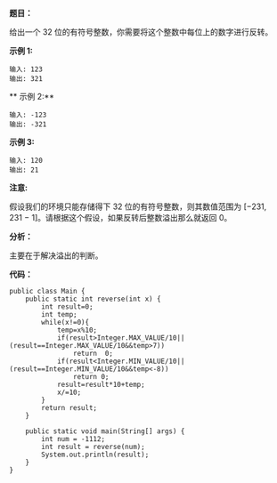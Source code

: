 **题目：**

给出一个 32 位的有符号整数，你需要将这个整数中每位上的数字进行反转。

**示例 1:**

```
输入: 123
输出: 321
```

** 示例 2:**

```
输入: -123
输出: -321
```

**示例 3:**

```
输入: 120
输出: 21
```

**注意:**

假设我们的环境只能存储得下 32 位的有符号整数，则其数值范围为 [−231,  231 − 1]。请根据这个假设，如果反转后整数溢出那么就返回 0。


**分析：**

主要在于解决溢出的判断。


**代码：**

```
public class Main {
    public static int reverse(int x) {
        int result=0;
        int temp;
        while(x!=0){
            temp=x%10;
            if(result>Integer.MAX_VALUE/10||(result==Integer.MAX_VALUE/10&&temp>7))
                return  0;
            if(result<Integer.MIN_VALUE/10||(result==Integer.MIN_VALUE/10&&temp<-8))
                return 0;
            result=result*10+temp;
            x/=10;
        }
        return result;
    }

    public static void main(String[] args) {
        int num = -1112;
        int result = reverse(num);
        System.out.println(result);
    }
}
```